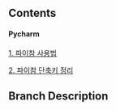 ## Contents

#### Pycharm

[1. 파이참 사용법](https://github.com/y00njaekim/Django-study/blob/master/%ED%8C%8C%EC%9D%B4%EC%B0%B8-%EC%82%AC%EC%9A%A9%EB%B2%95.md)

[2. 파이참 단축키 정리](https://github.com/y00njaekim/Django-study/blob/master/%ED%8C%8C%EC%9D%B4%EC%B0%B8-%EB%8B%A8%EC%B6%95%ED%82%A4-%EC%A0%95%EB%A6%AC.md)



## Branch Description







